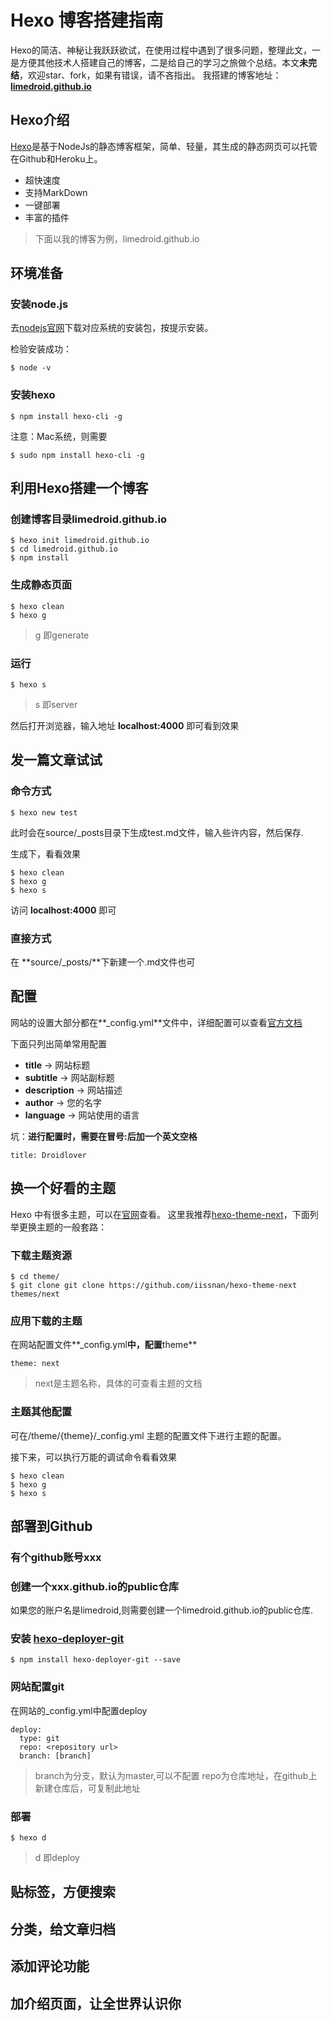 # Hexo 博客搭建指南

Hexo的简洁、神秘让我跃跃欲试，在使用过程中遇到了很多问题，整理此文，一是方便其他技术人搭建自己的博客，二是给自己的学习之旅做个总结。本文**未完结**，欢迎star、fork，如果有错误，请不吝指出。
我搭建的博客地址：[**limedroid.github.io**](https://limedroid.github.io)
## Hexo介绍

[Hexo](https://hexo.io/zh-cn/)是基于NodeJs的静态博客框架，简单、轻量，其生成的静态网页可以托管在Github和Heroku上。

* 超快速度
* 支持MarkDown
* 一键部署
* 丰富的插件

> 下面以我的博客为例，limedroid.github.io

## 环境准备

### 安装node.js

去[nodejs官网](https://nodejs.org/en/download/)下载对应系统的安装包，按提示安装。

检验安装成功：
```
$ node -v
```

### 安装hexo

```
$ npm install hexo-cli -g
```

注意：Mac系统，则需要  
```
$ sudo npm install hexo-cli -g
```

## 利用Hexo搭建一个博客

### 创建博客目录limedroid.github.io

```
$ hexo init limedroid.github.io
$ cd limedroid.github.io
$ npm install
```

### 生成静态页面

```
$ hexo clean
$ hexo g
```
> g 即generate

### 运行

```
$ hexo s
```

> s 即server

然后打开浏览器，输入地址 **localhost:4000** 即可看到效果

## 发一篇文章试试

### 命令方式

```
$ hexo new test
```

此时会在source/_posts目录下生成test.md文件，输入些许内容，然后保存.

生成下，看看效果

```
$ hexo clean
$ hexo g
$ hexo s
```

访问 **localhost:4000** 即可

### 直接方式

在 **source/_posts/**下新建一个.md文件也可

## 配置

网站的设置大部分都在**_config.yml**文件中，详细配置可以查看[官方文档](https://hexo.io/zh-cn/docs/configuration.html)

下面只列出简单常用配置

* **title** -> 网站标题
* **subtitle** -> 网站副标题
* **description** -> 网站描述
* **author** -> 您的名字
* **language** -> 网站使用的语言

坑：**进行配置时，需要在冒号:后加一个英文空格**

```
title: Droidlover
```

## 换一个好看的主题

Hexo 中有很多主题，可以在[官网](https://hexo.io/themes/)查看。
这里我推荐[hexo-theme-next](https://github.com/iissnan/hexo-theme-next)，下面列举更换主题的一般套路：

### 下载主题资源

```
$ cd theme/
$ git clone git clone https://github.com/iissnan/hexo-theme-next themes/next
```

### 应用下载的主题

在网站配置文件**_config.yml**中，配置**theme**

```
theme: next
```

> next是主题名称，具体的可查看主题的文档

### 主题其他配置

可在/theme/{theme}/_config.yml 主题的配置文件下进行主题的配置。

接下来，可以执行万能的调试命令看看效果

```
$ hexo clean
$ hexo g
$ hexo s
```

## 部署到Github

### 有个github账号xxx

### 创建一个xxx.github.io的public仓库
如果您的账户名是limedroid,则需要创建一个limedroid.github.io的public仓库.

### 安装 [hexo-deployer-git](https://github.com/hexojs/hexo-deployer-git)

```
$ npm install hexo-deployer-git --save
```

### 网站配置git
在网站的_config.yml中配置deploy

```
deploy:
  type: git
  repo: <repository url>
  branch: [branch]
```

> branch为分支，默认为master,可以不配置
> repo为仓库地址，在github上新建仓库后，可复制此地址

### 部署

```
$ hexo d
```

> d 即deploy


## 贴标签，方便搜索

## 分类，给文章归档

## 添加评论功能

## 加介绍页面，让全世界认识你










